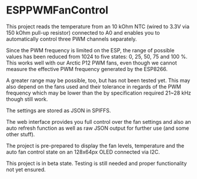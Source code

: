 # ESPPWMFanControl
This project reads the temperature from an 10 kOhm NTC (wired to 3.3V via 150 kOhm pull-up resistor) connected to A0 and enables you to automatically control three PWM channels separately.  

Since the PWM frequency is limited on the ESP, the range of possible values has been reduced from 1024 to five states: 0, 25, 50, 75 and 100 %. This works well with our Arctic P12 PWM fans, even though we cannot measure the effective PWM frequency generated by the ESP8266.  

A greater range may be possible, too, but has not been tested yet. This may also depend on the fans used and their tolerance in regards of the PWM frequency which may be lower than the by specification required 21~28 kHz though still work.  

The settings are stored as JSON in SPIFFS.  

The web interface provides you full control over the fan settings and also an auto refresh function as well as raw JSON output for further use (and some other stuff).

The project is pre-prepared to display the fan levels, temperature and the auto fan control state on an 128x64px OLED connected via I2C.

This project is in beta state. Testing is still needed and proper functionality not yet ensured.